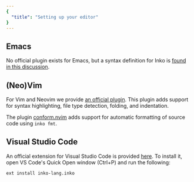 ```yaml
---
{
  "title": "Setting up your editor"
}
---
```


## Emacs

No official plugin exists for Emacs, but a syntax definition for Inko is [found
in this discussion](https://github.com/orgs/inko-lang/discussions/697).

## (Neo)Vim

For Vim and Neovim we provide [an official
plugin](https://github.com/inko-lang/inko.vim). This plugin adds support for
syntax highlighting, file type detection, folding, and indentation.

The plugin [conform.nvim](https://github.com/stevearc/conform.nvim) adds support
for automatic formatting of source code using `inko fmt`.

## Visual Studio Code

An official extension for Visual Studio Code is provided
[here](https://marketplace.visualstudio.com/items?itemName=inko-lang.inko). To
install it, open VS Code's Quick Open window (Ctrl+P) and run the following:

```
ext install inko-lang.inko
```
